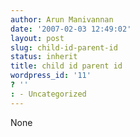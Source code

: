 ```yaml
---
author: Arun Manivannan
date: '2007-02-03 12:49:02'
layout: post
slug: child-id-parent-id
status: inherit
title: child id parent id
wordpress_id: '11'
? ''
: - Uncategorized
---
```


None

